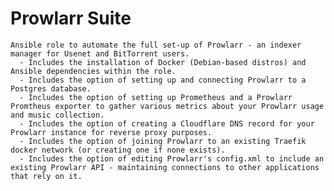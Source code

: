 Prowlarr Suite
=========

    Ansible role to automate the full set-up of Prowlarr - an indexer manager for Usenet and BitTorrent users.
      - Includes the installation of Docker (Debian-based distros) and Ansible dependencies within the role.
      - Includes the option of setting up and connecting Prowlarr to a Postgres database.
      - Includes the option of setting up Prometheus and a Prowlarr Promtheus exporter to gather various metrics about your Prowlarr usage and music collection.
      - Includes the option of creating a Cloudflare DNS record for your Prowlarr instance for reverse proxy purposes.
      - Includes the option of joining Prowlarr to an existing Traefik docker network (or creating one if none exists).
      - Includes the option of editing Prowlarr's config.xml to include an existing Prowlarr API - maintaining connections to other applications that rely on it.
